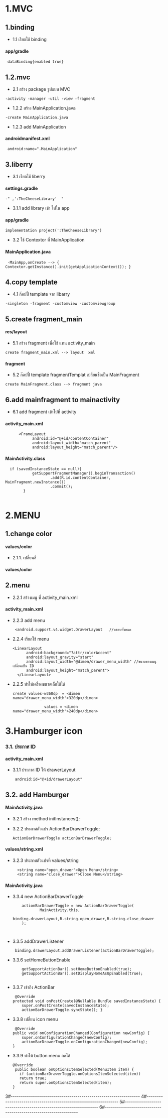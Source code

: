 # 1.MVC
## 1.binding

* 1.1 เรียกใช้  binding

#### app/gradle
```
 dataBinding{enabled true}
```

## 1.2.mvc

* 2.1 สร้าง package รูปแบบ MVC

```
-activity -manager -util -view -fragment
```

* 1.2.2 สร้าง MainApplication.java 

```
-create MainApplication.java
```
* 1.2.3 add MainApplication
#### androidmanifest.xml

```
 android:name=".MainApplication"
```

## 3.liberry

* 3.1 เรียกใช้ liberry
#### settings.gradle
```
-" ,':TheCheeseLibrary'  "
```
   * 3.1.1  add library เข้า ไปใน app
   #### app/gradle
   ```
   implementation project(':TheCheeseLibrary')
   ```

* 3.2 ใช้ Contextor ที่  MainApplication

#### MainApplication.java 
```
 -MainApp,onCreate --> { Contextor.getInstance().init(getApplicationContext()); }
```

## 4.copy template

* 4.1 ก๊อปปี้ template จาก libarry

```
-singleton -fragment -customview -customviewgroup
```

## 5.create fragment_main
#### res/layout
* 5.1 สร้าง fragment เพื่อใช้ แทน activity_main

```
create fragment_main.xml --> layout  xml
```
#### fragment
* 5.2 ก๊อปปี้ template fragmentTemplat เปลี่ยนชื่อเป็น MainFragment

```
create MainFragment.class --> fragment java
```

## 6.add mainfragment to mainactivity 

* 6.1 add fragment เข้าไปที่ activity

#### activity_main.xml

``` 
 	  <FrameLayout
            android:id="@+id/contentContainer"
            android:layout_width="match_parent"
            android:layout_height="match_parent"/>

```

#### MainActivity.class

```  
  if (savedInstanceState == null){
            getSupportFragmentManager().beginTransaction()
                    .add(R.id.contentContainer, MainFragment.newInstance())
                    .commit();
        }
	 
``` 

# 2.MENU

## 1.change color 

#### values/color

* 2.1.1. เปลี่ยนสี 
#### values/color

## 2.menu

* 2.2.1 สร้างเมนู ที่ activity_main.xml

#### activity_main.xml

 * 2.2.3 add menu
 
    ```
	 <android.support.v4.widget.DrawerLayout   //ครอบทั้งหมด
	```
	
  * 2.2.4 เรียกใช้ menu
      
      ```
	<LinearLayout
            android:background="?attr/colorAccent"
            android:layout_gravity="start"
            android:layout_width="@dimen/drawer_menu_width" //ขนาดของเมนูเปลี่ยนเป็น ID
            android:layout_height="match_parent">
        </LinearLayout>
    ```
    
 * 2.2.5 ทำให้เครื่องขนาดเล็กใช้ได้
 
    ```
   create values-w360dp  = <dimen name="drawer_menu_width">320dp</dimen>
    
                  values = <dimen name="drawer_menu_width">240dp</dimen>
   ```
		      
# 3.Hamburger icon

### 3.1. ประกาศ ID
#### activity_main.xml
* 3.1.1 ประกาศ ID ให้ drawerLayout

	```
	 android:id="@+id/drawerLayout"
	```
## 3.2. add Hamburger
#### MainActivity.java	
* 3.2.1 สร้าง method initInstances(); 
	
* 3.2.2 ประกาศตัวแปร  ActionBarDrawerToggle;
	
	```
	ActionBarDrawerToggle actionBarDrawerToggle;
	```
####  values/string.xml
* 3.2.3  ประกาศตัวแปรที่ values/string
	```
	  <string name="open_drawer">Open Menu</string>
	  <string name="close_drawer">Close Menu</string>
	```
#### MainActivity.java	
* 3.3.4 new ActionBarDrawerToggle
	```
	    actionBarDrawerToggle = new ActionBarDrawerToggle(
                MainActivity.this,
                binding.drawerLayout,R.string.open_drawer,R.string.close_drawer
        );
       
		
	```
	
* 3.3.5 addDrawerListener
	
	```
	 binding.drawerLayout.addDrawerListener(actionBarDrawerToggle);
	```
	
* 3.3.6  setHomeButtonEnable 
	
	```
		getSupportActionBar().setHomeButtonEnabled(true);
        getSupportActionBar().setDisplayHomeAsUpEnabled(true);
		
	```
	
*  3.3.7 เข้าถึง ActionBar 
	```
	 @Override
    protected void onPostCreate(@Nullable Bundle savedInstanceState) {
        super.onPostCreate(savedInstanceState);
        actionBarDrawerToggle.syncState(); }
	```
*  3.3.8 เปลี่ยน icon menu
	```
	 @Override
    public void onConfigurationChanged(Configuration newConfig) {
        super.onConfigurationChanged(newConfig);
        actionBarDrawerToggle.onConfigurationChanged(newConfig);
    }
	```
 * 3.3.9 ทำให้ button menu กดได้ 
	
	 ```
	@Override
  	  public boolean onOptionsItemSelected(MenuItem item) {
        if (actionBarDrawerToggle.onOptionsItemSelected(item))
        return true;
        return super.onOptionsItemSelected(item);
    }	 
	```
	 
	 

3#----------------------------------------------------------------
4#----------------------------------------------------------------
5#----------------------------------------------------------------
6#----------------------------------------------------------------

